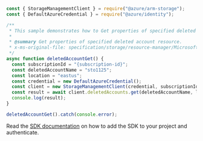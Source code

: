 ```javascript
const { StorageManagementClient } = require("@azure/arm-storage");
const { DefaultAzureCredential } = require("@azure/identity");

/**
 * This sample demonstrates how to Get properties of specified deleted account resource.
 *
 * @summary Get properties of specified deleted account resource.
 * x-ms-original-file: specification/storage/resource-manager/Microsoft.Storage/stable/2021-09-01/examples/DeletedAccountGet.json
 */
async function deletedAccountGet() {
  const subscriptionId = "{subscription-id}";
  const deletedAccountName = "sto1125";
  const location = "eastus";
  const credential = new DefaultAzureCredential();
  const client = new StorageManagementClient(credential, subscriptionId);
  const result = await client.deletedAccounts.get(deletedAccountName, location);
  console.log(result);
}

deletedAccountGet().catch(console.error);
```

Read the [SDK documentation](https://github.com/Azure/azure-sdk-for-js/blob/%40azure%2Farm-storage_17.2.0/sdk/storage/arm-storage/README.md) on how to add the SDK to your project and authenticate.
